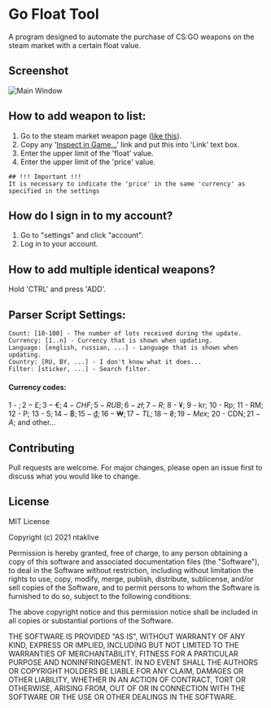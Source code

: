 # Go Float Tool

A program designed to automate the purchase of CS:GO weapons on the steam market with a certain float value.

## Screenshot

![Main Window](https://i.imgur.com/r7NKPge.jpg)

## How to add weapon to list:
1) Go to the steam market weapon page ([like this](https://steamcommunity.com/market/listings/730/P250%20|%20Boreal%20Forest%20(Field-Tested))).
2) Copy any '[Inspect in Game...](steam://rungame/730/76561202255233023/+csgo_econ_action_preview%20M4421956023454017443A22947280464D5045336153953192904)' link and put this into 'Link' text box.
3) Enter the upper limit of the 'float' value.
4) Enter the upper limit of the 'price' value.
```
## !!! Important !!!
It is necessary to indicate the 'price' in the same 'currency' as specified in the settings 
```

## How do I sign in to my account? 
1) Go to "settings" and click "account".
2) Log in to your account.

## How to add multiple identical weapons?
Hold 'CTRL' and press 'ADD'.

## Parser Script Settings:
```
Count: [10-100] - The number of lots received during the update.
Currency: [1..n] - Currency that is shown when updating.
Language: [english, russian, ...] - Language that is shown when updating.
Country: [RU, BY, ...] - I don't know what it does...
Filter: [sticker, ...] - Search filter.
```
#### Currency codes:
1 - $;
2 - £;
3 - €;
4 - CHF;
5 - RUB;
6 - zł;
7 - R$;
8 - ¥;
9 - kr;
10 - Rp;
11 - RM;
12 - P;
13 - S$;
14 - ฿;
15 - ₫;
16 - ₩;
17 - TL;
18 - ₴;
19 - Mex$;
20 - CDN$;
21 - A$;
and other...
## Contributing
Pull requests are welcome. For major changes, please open an issue first to discuss what you would like to change.

## License
MIT License

Copyright (c) 2021 ntaklive

Permission is hereby granted, free of charge, to any person obtaining a copy
of this software and associated documentation files (the "Software"), to deal
in the Software without restriction, including without limitation the rights
to use, copy, modify, merge, publish, distribute, sublicense, and/or sell
copies of the Software, and to permit persons to whom the Software is
furnished to do so, subject to the following conditions:

The above copyright notice and this permission notice shall be included in all
copies or substantial portions of the Software.

THE SOFTWARE IS PROVIDED "AS IS", WITHOUT WARRANTY OF ANY KIND, EXPRESS OR
IMPLIED, INCLUDING BUT NOT LIMITED TO THE WARRANTIES OF MERCHANTABILITY,
FITNESS FOR A PARTICULAR PURPOSE AND NONINFRINGEMENT. IN NO EVENT SHALL THE
AUTHORS OR COPYRIGHT HOLDERS BE LIABLE FOR ANY CLAIM, DAMAGES OR OTHER
LIABILITY, WHETHER IN AN ACTION OF CONTRACT, TORT OR OTHERWISE, ARISING FROM,
OUT OF OR IN CONNECTION WITH THE SOFTWARE OR THE USE OR OTHER DEALINGS IN THE
SOFTWARE.
